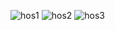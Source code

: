 ![hos1](https://user-images.githubusercontent.com/114934412/225377297-eff3c2e1-307c-4c2c-b0f6-864ef8655383.PNG)
![hos2](https://user-images.githubusercontent.com/114934412/225378404-8de893c5-9b9d-4a63-9f2b-51fe93f29ddb.PNG)
![hos3](https://user-images.githubusercontent.com/114934412/225378518-c65fdecd-ad96-4145-8d27-f568b3668df6.PNG)
